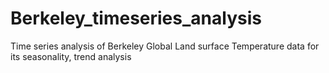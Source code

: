 # Berkeley_timeseries_analysis
Time series analysis of Berkeley Global Land surface Temperature data for its seasonality, trend analysis
